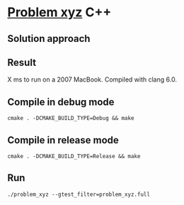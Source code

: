# [Problem xyz](https://projecteuler.net/problem=xyz) C++

## Solution approach

## Result
X ms to run on a 2007 MacBook. Compiled with clang 6.0.

## Compile in debug mode

```cmake . -DCMAKE_BUILD_TYPE=Debug && make```

## Compile in release mode

```cmake . -DCMAKE_BUILD_TYPE=Release && make```

## Run

```./problem_xyz --gtest_filter=problem_xyz.full```

